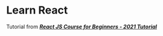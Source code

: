 # Learn React
Tutorial from ***[ React JS Course for Beginners - 2021 Tutorial ](https://www.youtube.com/watch?v=nTeuhbP7wdE)***


